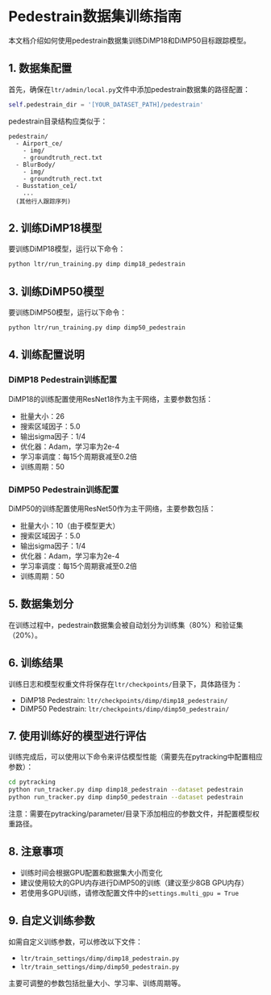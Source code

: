 # Pedestrain数据集训练指南

本文档介绍如何使用pedestrain数据集训练DiMP18和DiMP50目标跟踪模型。

## 1. 数据集配置

首先，确保在`ltr/admin/local.py`文件中添加pedestrain数据集的路径配置：

```python
self.pedestrain_dir = '[YOUR_DATASET_PATH]/pedestrain'
```

pedestrain目录结构应类似于：
```
pedestrain/
  - Airport_ce/
    - img/
    - groundtruth_rect.txt
  - BlurBody/
    - img/
    - groundtruth_rect.txt
  - Busstation_ce1/
    ...
  (其他行人跟踪序列)
```

## 2. 训练DiMP18模型

要训练DiMP18模型，运行以下命令：

```bash
python ltr/run_training.py dimp dimp18_pedestrain
```

## 3. 训练DiMP50模型

要训练DiMP50模型，运行以下命令：

```bash
python ltr/run_training.py dimp dimp50_pedestrain
```

## 4. 训练配置说明

### DiMP18 Pedestrain训练配置

DiMP18的训练配置使用ResNet18作为主干网络，主要参数包括：
- 批量大小：26
- 搜索区域因子：5.0
- 输出sigma因子：1/4
- 优化器：Adam，学习率为2e-4
- 学习率调度：每15个周期衰减至0.2倍
- 训练周期：50

### DiMP50 Pedestrain训练配置

DiMP50的训练配置使用ResNet50作为主干网络，主要参数包括：
- 批量大小：10（由于模型更大）
- 搜索区域因子：5.0
- 输出sigma因子：1/4
- 优化器：Adam，学习率为2e-4
- 学习率调度：每15个周期衰减至0.2倍
- 训练周期：50

## 5. 数据集划分

在训练过程中，pedestrain数据集会被自动划分为训练集（80%）和验证集（20%）。

## 6. 训练结果

训练日志和模型权重文件将保存在`ltr/checkpoints/`目录下，具体路径为：

- DiMP18 Pedestrain: `ltr/checkpoints/dimp/dimp18_pedestrain/`
- DiMP50 Pedestrain: `ltr/checkpoints/dimp/dimp50_pedestrain/`

## 7. 使用训练好的模型进行评估

训练完成后，可以使用以下命令来评估模型性能（需要先在pytracking中配置相应参数）：

```bash
cd pytracking
python run_tracker.py dimp dimp18_pedestrain --dataset pedestrain
python run_tracker.py dimp dimp50_pedestrain --dataset pedestrain
```

注意：需要在pytracking/parameter/目录下添加相应的参数文件，并配置模型权重路径。

## 8. 注意事项

- 训练时间会根据GPU配置和数据集大小而变化
- 建议使用较大的GPU内存进行DiMP50的训练（建议至少8GB GPU内存）
- 若使用多GPU训练，请修改配置文件中的`settings.multi_gpu = True`

## 9. 自定义训练参数

如需自定义训练参数，可以修改以下文件：
- `ltr/train_settings/dimp/dimp18_pedestrain.py`
- `ltr/train_settings/dimp/dimp50_pedestrain.py`

主要可调整的参数包括批量大小、学习率、训练周期等。
